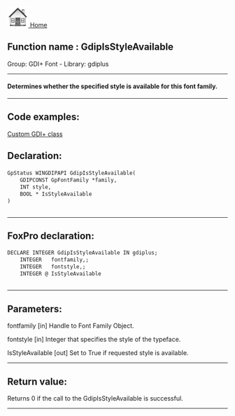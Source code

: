 [<img src="../../images/home.png"> Home ](https://github.com/VFPX/Win32API)  

## Function name : GdipIsStyleAvailable
Group: GDI+ Font - Library: gdiplus    
***  


#### Determines whether the specified style is available for this font family.
***  


## Code examples:
[Custom GDI+ class](../../samples/sample_450.md)  

## Declaration:
```foxpro  
GpStatus WINGDIPAPI GdipIsStyleAvailable(
	GDIPCONST GpFontFamily *family,
	INT style,
	BOOL * IsStyleAvailable
)
  
```  
***  


## FoxPro declaration:
```foxpro  
DECLARE INTEGER GdipIsStyleAvailable IN gdiplus;
	INTEGER   fontfamily,;
	INTEGER   fontstyle,;
	INTEGER @ IsStyleAvailable
  
```  
***  


## Parameters:
fontfamily
[in] Handle to Font Family Object.

fontstyle
[in] Integer that specifies the style of the typeface.

IsStyleAvailable
[out] Set to True if requested style is available.  
***  


## Return value:
Returns 0 if the call to the GdipIsStyleAvailable is successful.  
***  

